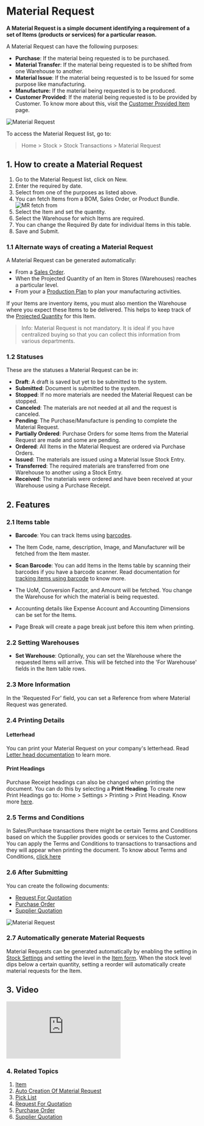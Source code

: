 <!-- add-breadcrumbs -->
# Material Request

**A Material Request is a simple document identifying a requirement of a set of Items (products or services) for a particular reason.**

A Material Request can have the following purposes:

* **Purchase**: If the material being requested is to be purchased.
* **Material Transfer**: If the material being requested is to be shifted from one Warehouse to another.
* **Material Issue**: If the material being requested is to be Issued for some purpose like manufacturing.
* **Manufacture:** If the material being requested is to be produced.
* **Customer Provided**: If the material being requested is to be provided by Customer. To know more about this, visit the [Customer Provided Item](/docs/v13/user/manual/en/manufacturing/articles/customer-provided-items) page.

<img class="screenshot" alt="Material Request" src="{{docs_base_url}}/v13/assets/img/buying/material-request-flowchart.png">

To access the Material Request list, go to:
> Home > Stock > Stock Transactions > Material Request

## 1. How to create a Material Request
1. Go to the Material Request list, click on New.
1. Enter the required by date.
1. Select from one of the purposes as listed above.
1. You can fetch Items from a BOM, Sales Order, or Product Bundle.
  ![MR fetch from](/docs/v13/assets/img/stock/mr-fetch-from.png)
1. Select the Item and set the quantity.
1. Select the Warehouse for which Items are required.
1. You can change the Required By date for individual Items in this table.
1. Save and Submit.

### 1.1 Alternate ways of creating a Material Request
A Material Request can be generated automatically:

* From a [Sales Order](/docs/v13/user/manual/en/selling/sales-order).
* When the Projected Quantity of an Item in Stores (Warehouses) reaches a particular level.
* From your a [Production Plan](/docs/v13/user/manual/en/manufacturing/production-plan) to plan your manufacturing activities.

If your Items are inventory items, you must also mention the Warehouse where you expect these Items to be delivered. This helps to keep track of the [Projected Quantity](/docs/v13/user/manual/en/stock/projected-quantity) for this Item.

> Info: Material Request is not mandatory. It is ideal if you have centralized
buying so that you can collect this information from various departments.

### 1.2 Statuses

These are the statuses a Material Request can be in:

* **Draft**: A draft is saved but yet to be submitted to the system.
* **Submitted**: Document is submitted to the system.
* **Stopped**: If no more materials are needed the Material Request can be stopped.
* **Canceled**: The materials are not needed at all and the request is canceled.
* **Pending**: The Purchase/Manufacture is pending to complete the Material Request.
* **Partially Ordered**: Purchase Orders for some Items from the Material Request are made and some are pending.
* **Ordered**: All Items in the Material Request are ordered via Purchase Orders.
* **Issued**: The materials are issued using a Material Issue Stock Entry.
* **Transferred**: The required materials are transferred from one Warehouse to another using a Stock Entry.
* **Received**: The materials were ordered and have been received at your Warehouse using a Purchase Receipt.

## 2. Features
### 2.1 Items table
* **Barcode**: You can track Items using [barcodes](/docs/v13/user/manual/en/stock/articles/track-items-using-barcode).

* The Item Code, name, description, Image, and Manufacturer will be fetched from the Item master.

* **Scan Barcode**: You can add Items in the Items table by scanning their barcodes if you have a barcode scanner. Read documentation for [tracking items using barcode](/docs/v13/user/manual/en/stock/articles/track-items-using-barcode) to know more.

* The UoM, Conversion Factor, and Amount will be fetched. You change the Warehouse for which the material is being requested.

* Accounting details like Expense Account and Accounting Dimensions can be set for the Items.

* Page Break will create a page break just before this item when printing.

### 2.2 Setting Warehouses
* **Set Warehouse**: Optionally, you can set the Warehouse where the requested Items will arrive. This will be fetched into the 'For Warehouse' fields in the Item table rows.

### 2.3 More Information
In the 'Requested For' field, you can set a Reference from where Material Request was generated.

### 2.4 Printing Details
#### Letterhead
You can print your Material Request on your company's letterhead.
Read [Letter head documentation](/docs/v13/user/manual/en/setting-up/print/letter-head) to learn more.

#### Print Headings
Purchase Receipt headings can also be changed when printing the document. You can do this by selecting a **Print Heading**. To create new Print Headings go to: Home > Settings > Printing > Print Heading. Know more [here](/docs/v13/user/manual/en/setting-up/print/print-headings).

### 2.5 Terms and Conditions
In Sales/Purchase transactions there might be certain Terms and Conditions based on which the Supplier provides goods or services to the Customer. You can apply the Terms and Conditions to transactions to transactions and they will appear when printing the document. To know about Terms and Conditions, [click here](/docs/v13/user/manual/en/setting-up/print/terms-and-conditions)

### 2.6 After Submitting
You can create the following documents:

* [Request For Quotation](/docs/v13/user/manual/en/buying/request-for-quotation)
* [Purchase Order](/docs/v13/user/manual/en/buying/purchase-order)
* [Supplier Quotation](/docs/v13/user/manual/en/buying/supplier-quotation)

<img class="screenshot" alt="Material Request" src="{{docs_base_url}}/v13/assets/img/stock/material-request.png">


### 2.7 Automatically generate Material Requests

Material Requests can be generated automatically by enabling the setting in [Stock Settings](/docs/v13/user/manual/en/stock/stock-settings#9-automatic-material-request) and setting the level in the [Item form](/docs/v13/user/manual/en/stock/item#34-automatic-reordering). When the stock level dips below a certain quantity, setting a reorder will automatically create material requests for the Item.

## 3. Video
<div>
  <div class="embed-container">
    <iframe src="https://www.youtube.com/embed/55Gk2j7Q8Zw?rel=0" frameborder="0" allow="autoplay; encrypted-media" allowfullscreen>
    </iframe>
  </div>
</div>

### 4. Related Topics
1. [Item](/docs/v13/user/manual/en/stock/item)
1. [Auto Creation Of Material Request](/docs/v13/user/manual/en/stock/articles/auto-creation-of-material-request)
1. [Pick List](/docs/v13/user/manual/en/stock/pick-list#23-create-pick-list-from-material-request)
1. [Request For Quotation](/docs/v13/user/manual/en/buying/request-for-quotation)
1. [Purchase Order](/docs/v13/user/manual/en/buying/purchase-order)
1. [Supplier Quotation](/docs/v13/user/manual/en/buying/supplier-quotation)
